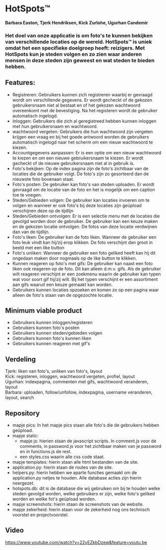 # HotSpots™
#### Barbara Easton, Tjerk Hendriksen, Kick Zurlohe, Ugurhan Candemir

### Het doel van onze applicatie is om foto's te kunnen bekijken van verschillende locaties op de wereld. HotSpots™ is uniek omdat het een specifieke doelgroep heeft: reizigers. Met HotSpots kun je steden volgen en zo zien waar anderen mensen in deze steden zijn geweest en wat steden te bieden hebben.

## Features:
* Registreren: Gebruikers kunnen zich registreren waarbij er gevraagd wordt om verschillende gegevens. Er wordt gecheckt of de gekozen gebruikersnaam niet al bestaat en of het gekozen wachtwoord overeenkomt met de bevestiging. Na het registeren wordt de gebruiker automatisch ingelogd.
* Inloggen: Gebruikers die zich al geregistreed hebben kunnen inloggen met hun gebruikersnaam en wachtwoord.
* wachtwoord vergeten: Gebruikers die hun wachtwoord zijn vergeten krijgen een vraag en bij het goede antwoord worden de gebruikers automatisch ingelogd naar het scherm om een nieuw wachtwoord te kiezen.
* Accountgegevens aanpassen: Er is een optie om een nieuw wachtwoord te kiezen en om een nieuwe gebruikersnaam te kiezen. Er wordt gecheckt of de nieuwe gebruikersnaam niet al in gebruik is.
* Foto's bekijken: Op de index pagina zijn de foto's zichtbaar van de locaties die de gebruiker volgt. De foto's zijn zo gesorteerd dan de nieuwste foto bovenaan staat.
* Foto's posten: De gebruiker kan foto's van steden uploaden. Er wordt gevraagd om de locatie van de foto en het is mogelijk om een caption toe te voegen.
* Steden/Gebieden volgen: De gebruiker kan locaties invoeren om te volgen en wanneer er ook foto's bij deze locaties zijn geüpload verschijnen deze op de tijdlijn
* Steden/Gebieden ontvolgen: Er is een selectie menu met de locaties die gevolgd worden door de gebruiker. De gebruiker kan een keuze maken en de gekozen locatie ontvolgen. De fotos van deze locatie verdwijnen dan van de tijdlijn.
* Foto's liken: De gebruiker kan de foto liken. Wanneer de gebruiker een foto leuk vindt kan hij/zij erop klikken. De foto verschijnt dan groot in beeld met een like button
* Foto's unliken: Wanneer de gebruiker een foto geliked heeft kan hij dit ongedaan maken door nogmaals op de like button te klikken.
* Kunnen reageren op foto's met gifs: De gebruiker kan naast een foto liken ook reageren op de foto. Dit kan alleen d.m.v. gifs. Als de gebruiker wilt reageren verschijnt er een zoekmenu waarin de gebruiker kan typen wat voor soort gif hij/zij wilt. Bij het typen verschijnt er een assortiment aan gifs waaruit een keuze gemaakt kan worden.
* Gebruikers kunnen locaties opzoeken en komen zo op een pagina waar alleen de foto's staan van de opgezochte locatie.

## Minimum viable product
* Gebruikers kunnen inloggen/registeren
* Gebruikers kunnen foto's posten
* Gebruikers kunnen steden/gebieden volgen
* Gebruikers kunnen foto's kunnen liken
* Gebruikers kunnen reageren met gif's

## Verdeling
Tjerk: liken van foto's, unliken van foto's, layout<br/>
Kick: registeren, inloggen, wachtwoord vergeten, profiel, layout<br/>
Ugurhan: indexpagina, commenten met gifs, wachtwoord veranderen, layout<br/>
Barbara: uploaden, follow/unfollow, indexpagina, username veranderen, layout, search<br/>

## Repository
* mapje pics: In het mapje pics staan alle foto's die de gebruikers hebben geüpload.
* mapje static:
    * mapje js: hierien staan de javascript scripts. In comment.js voor de comments, in password.js voor het zichtbaar maken van je password en in functions.js de rest.
    * een styles.css waarin alle css code staat.
* mapje templates: hierin staan alle html bestanden van de site.
* application.py: hierin staan de routes van de site.
* helpers.py: hierin hebben we aparte functies gemaakt om de application.py netjes te houden. Alle database acties zijn hierin neergezet.
* hotspots.db: dit is de database die wij gebruiken om bij te houden welke steden gevolgd worden, welke gebruikers er zijn, welke foto's geliked worden en welke fot's geüpload worden.
* mapje screenshots: hierin staan de screenshots van de website.
* mapje zekerheid: hierin staan voor de zekerheid nog ons technisch voorstel en projectvoorstel.

## Video
https://www.youtube.com/watch?v=22vEZkbDzew&feature=youtu.be
